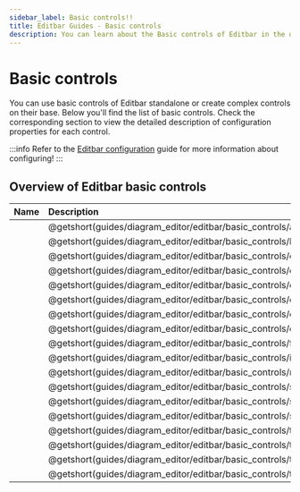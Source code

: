 ```yaml
---
sidebar_label: Basic controls!!
title: Editbar Guides - Basic controls
description: You can learn about the Basic controls of Editbar in the documentation of the DHTMLX JavaScript Diagram library. Browse developer guides and API reference, try out code examples and live demos, and download a free 30-day evaluation version of DHTMLX Diagram.
---
```


# Basic controls

You can use basic controls of Editbar standalone or create complex controls on their base. Below you'll find the list of basic controls. Check the corresponding section to view the detailed description of configuration properties for each control.

:::info
Refer to the [Editbar configuration](guides/diagram_editor/editbar/configuration.md) guide for more information about configuring!
:::

## Overview of Editbar basic controls

| Name                                                               | Description                                                       |
| :-------------------------------------------------------------- | :---------------------------------------------------------------- |
| [](guides/diagram_editor/editbar/basic_controls/avatar.md)      | @getshort(guides/diagram_editor/editbar/basic_controls/avatar.md) |
| [](guides/diagram_editor/editbar/basic_controls/button.md)      | @getshort(guides/diagram_editor/editbar/basic_controls/button.md) |
| [](guides/diagram_editor/editbar/basic_controls/checkbox.md)     | @getshort(guides/diagram_editor/editbar/basic_controls/checkbox.md) |
| [](guides/diagram_editor/editbar/basic_controls/checkboxgroup.md)| @getshort(guides/diagram_editor/editbar/basic_controls/checkboxgroup.md)|
| [](guides/diagram_editor/editbar/basic_controls/colorpicker.md)| @getshort(guides/diagram_editor/editbar/basic_controls/colorpicker.md)|
| [](guides/diagram_editor/editbar/basic_controls/combo.md)| @getshort(guides/diagram_editor/editbar/basic_controls/combo.md)|
| [](guides/diagram_editor/editbar/basic_controls/container.md)| @getshort(guides/diagram_editor/editbar/basic_controls/container.md)|
| [](guides/diagram_editor/editbar/basic_controls/datepicker.md)| @getshort(guides/diagram_editor/editbar/basic_controls/datepicker.md)|
| [](guides/diagram_editor/editbar/basic_controls/fieldset.md)| @getshort(guides/diagram_editor/editbar/basic_controls/fieldset.md)|
| [](guides/diagram_editor/editbar/basic_controls/input.md)| @getshort(guides/diagram_editor/editbar/basic_controls/input.md)|
| [](guides/diagram_editor/editbar/basic_controls/radiogroup.md)| @getshort(guides/diagram_editor/editbar/basic_controls/radiogroup.md)|
| [](guides/diagram_editor/editbar/basic_controls/select.md)| @getshort(guides/diagram_editor/editbar/basic_controls/select.md)|
| [](guides/diagram_editor/editbar/basic_controls/slider.md)| @getshort(guides/diagram_editor/editbar/basic_controls/slider.md)|
| [](guides/diagram_editor/editbar/basic_controls/spacer.md)| @getshort(guides/diagram_editor/editbar/basic_controls/spacer.md)|
| [](guides/diagram_editor/editbar/basic_controls/textarea.md)| @getshort(guides/diagram_editor/editbar/basic_controls/textarea.md)|
| [](guides/diagram_editor/editbar/basic_controls/timepicker.md)| @getshort(guides/diagram_editor/editbar/basic_controls/timepicker.md)|
| [](guides/diagram_editor/editbar/basic_controls/toggle.md)| @getshort(guides/diagram_editor/editbar/basic_controls/toggle.md)|
| [](guides/diagram_editor/editbar/basic_controls/togglegroup.md)| @getshort(guides/diagram_editor/editbar/basic_controls/togglegroup.md)|





